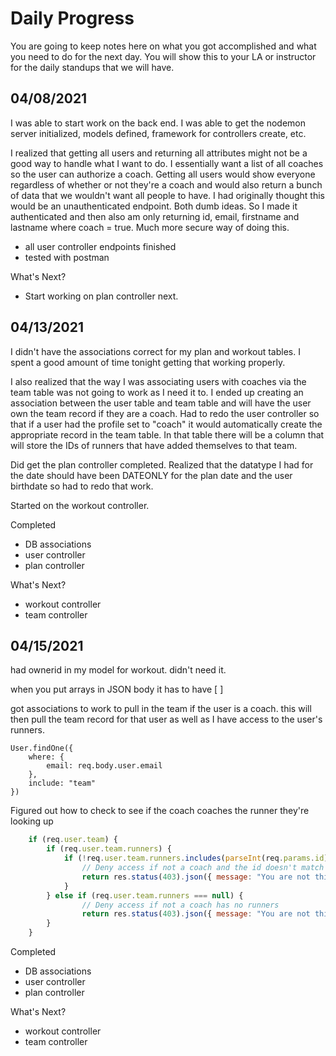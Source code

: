 # Daily Progress

You are going to keep notes here on what you got accomplished and what you need to do for the next day. You will show this to your LA or instructor for the daily standups that we will have.

## 04/08/2021

I was able to start work on the back end. I was able to get the nodemon server initialized, models defined, framework for controllers create, etc.

I realized that getting all users and returning all attributes might not be a good way to handle what I want to do. I essentially want a list of all coaches so the user can authorize a coach. Getting all users would show everyone regardless of whether or not they're a coach and would also return a bunch of data that we wouldn't want all people to have. I had originally thought this would be an unauthenticated endpoint. Both dumb ideas. So I made it authenticated and then also am only returning id, email, firstname and lastname where coach = true. Much more secure way of doing this.

* all user controller endpoints finished
* tested with postman

What's Next?

* Start working on plan controller next.

## 04/13/2021

I didn't have the associations correct for my plan and workout tables. I spent a good amount of time tonight getting that working properly.

I also realized that the way I was associating users with coaches via the team table was not going to work as I need it to. I ended up creating an association between the user table and team table and will have the user own the team record if they are a coach. Had to redo the user controller so that if a user had the profile set to "coach" it would automatically create the appropriate record in the team table. In that table there will be a column that will store the IDs of runners that have added themselves to that team.

Did get the plan controller completed. Realized that the datatype I had for the date should have been DATEONLY for the plan date and the user birthdate so had to redo that work. 

Started on the workout controller. 

Completed

* DB associations
* user controller
* plan controller

What's Next?

* workout controller
* team controller

## 04/15/2021

had ownerid in my model for workout. didn't need it.

when you put arrays in JSON body it has to have \[ \]

got associations to work to pull in the team if the user is a coach. this will then pull the team record for that user as well as I have access to the user's runners.

```text
User.findOne({
    where: {
        email: req.body.user.email
    },
    include: "team"
})
```

Figured out how to check to see if the coach coaches the runner they're looking up



```javascript
    if (req.user.team) {
        if (req.user.team.runners) {
            if (!req.user.team.runners.includes(parseInt(req.params.id))) {
                // Deny access if not a coach and the id doesn't match one of their runners
                return res.status(403).json({ message: "You are not this runner's coach." })
            } 
        } else if (req.user.team.runners === null) {
                // Deny access if not a coach has no runners
                return res.status(403).json({ message: "You are not this runner's coach." })
        }
    }
```

Completed

* DB associations
* user controller
* plan controller

What's Next?

* workout controller
* team controller

